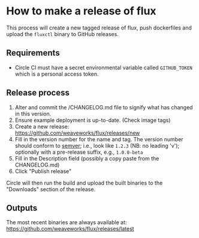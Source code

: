 # How to make a release of flux

This process will create a new tagged release of flux, push dockerfiles and upload the `fluxctl` binary to GitHub releases.

## Requirements
- Circle CI must have a secret environmental variable called `GITHUB_TOKEN` which is a personal access token.

## Release process

1. Alter and commit the /CHANGELOG.md file to signify what has changed in this version.
2. Ensure example deployment is up-to-date. (Check image tags)
3. Create a new release: https://github.com/weaveworks/flux/releases/new
4. Fill in the version number for the name and tag. The version number should conform to [semver](semver.org); i.e., look like `1.2.3` (NB: no leading 'v'); optionally with a pre-release suffix, e.g., `1.0.0-beta`
5. Fill in the Description field (possibly a copy paste from the CHANGELOG.md)
6. Click "Publish release"

Circle will then run the build and upload the built binaries to the "Downloads" section of the release.

## Outputs

The most recent binaries are always available at: https://github.com/weaveworks/flux/releases/latest
